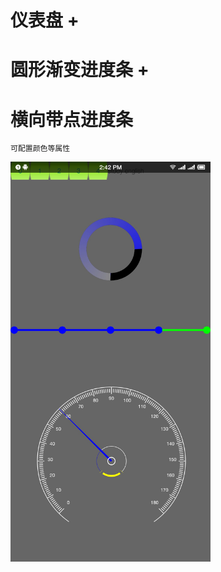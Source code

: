 

# 仪表盘 + 
# 圆形渐变进度条 + 
# 横向带点进度条

    
    可配置颜色等属性

<img src="https://github.com/icechao/Navigation/blob/master/example.png" width="320" hegiht="500" align=center />
